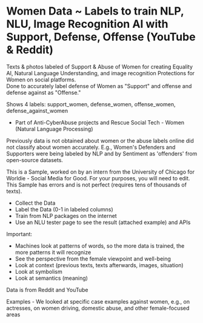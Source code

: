 # Women Data ~ Labels to train NLP, NLU, Image Recognition AI with Support, Defense, Offense (YouTube & Reddit)

Texts & photos labeled of Support & Abuse of Women for creating Equality AI, Natural Language Understanding, and image recognition Protections for Women on social platforms. 
<br>Done to accurately label defense of Women as "Support" and offense and defense against as "Offense." 

Shows 4 labels: support_women, defense_women, offense_women, defense_against_women
- Part of Anti-CyberAbuse projects and Rescue Social Tech - Women (Natural Language Processing)

Previously data is not obtained about women or the abuse labels online did not classify about women accurately. E.g., Women's Defenders and Supporters were being labeled by NLP and by Sentiment as 'offenders' from open-source datasets.

This is a Sample, worked on by an intern from the University of Chicago for Worldie - Social Media for Good.
For your purposes, you will need to edit. This Sample has errors and is not perfect (requires tens of thousands of texts). 
- Collect the Data
- Label the Data (0-1 in labeled columns)
- Train from NLP packages on the internet
- Use an NLU tester page to see the result (attached example) and APIs

Important:
- Machines look at patterns of words, so the more data is trained, the more patterns it will recognize
- See the perspective from the female viewpoint and well-being
- Look at context (previous texts, texts afterwards, images, situation)
- Look at symbolism
- Look at semantics (meaning)

Data is from Reddit and YouTube

Examples - We looked at specific case examples against women, e.g., on actresses, on women driving, domestic abuse, and other female-focused areas

